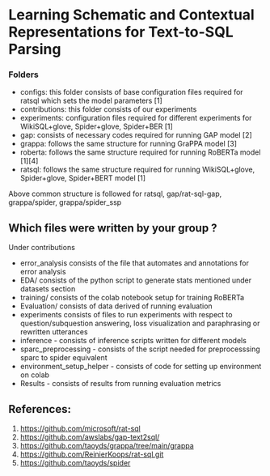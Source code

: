 # Learning Schematic and Contextual Representations for Text-to-SQL Parsing

### Folders
- configs: this folder consists of base configuration files required for ratsql which sets the model parameters [1]
- contributions: this folder consists of our experiments
- experiments: configuration files required for different experiments for WikiSQL+glove, Spider+glove, Spider+BER [1]
- gap: consists of necessary codes required for running GAP model [2]
- grappa: follows the same structure for running GraPPA model [3]
- roberta: follows the same structure required for running RoBERTa model [1][4]
- ratsql: follows the same structure required for running WikiSQL+glove, Spider+glove, Spider+BERT model [1]

Above common structure is followed for ratsql, gap/rat-sql-gap, grappa/spider, grappa/spider_ssp

## Which files were written by your group ?
Under contributions
- error_analysis consists of the file that automates and annotations for error analysis
- EDA/ consists of the python script to generate stats mentioned under datasets section
- training/ consists of the colab notebook setup for training RoBERTa
- Evaluation/ consists of data derived of running evaluation
- experiments consists of files to run experiments with respect to question/subquestion answering, loss visualization and paraphrasing or rewritten utterances
- inference - consists of inference scripts written for different models
- sparc_preprocessing - consists of the script needed for preprocesssing sparc to spider equivalent
- environment_setup_helper - consists of code for setting up environment on colab
- Results - consists of results from running evaluation metrics


## References:
1. https://github.com/microsoft/rat-sql
2. https://github.com/awslabs/gap-text2sql/
3. https://github.com/taoyds/grappa/tree/main/grappa
4. https://github.com/ReinierKoops/rat-sql.git
5. https://github.com/taoyds/spider